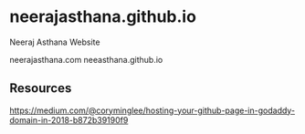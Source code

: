 # neerajasthana.github.io
Neeraj Asthana Website

neerajasthana.com
neeasthana.github.io

## Resources

https://medium.com/@coryminglee/hosting-your-github-page-in-godaddy-domain-in-2018-b872b39190f9
